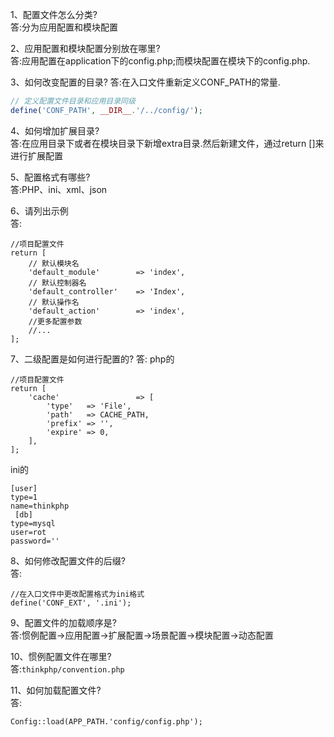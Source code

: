1、配置文件怎么分类?<br>
答:分为应用配置和模块配置<br>

2、应用配置和模块配置分别放在哪里?<br>
答:应用配置在application下的config.php;而模块配置在模块下的config.php.<br>

3、如何改变配置的目录?
答:在入口文件重新定义CONF_PATH的常量.
```php
// 定义配置文件目录和应用目录同级
define('CONF_PATH', __DIR__.'/../config/');
```

4、如何增加扩展目录?<br>
答:在应用目录下或者在模块目录下新增extra目录.然后新建文件，通过return []来进行扩展配置


5、配置格式有哪些?<br>
答:PHP、ini、xml、json

6、请列出示例<br>
答:
```
//项目配置文件
return [
    // 默认模块名
    'default_module'        => 'index',
    // 默认控制器名
    'default_controller'    => 'Index',
    // 默认操作名
    'default_action'        => 'index',
    //更多配置参数
    //...
];
```
7、二级配置是如何进行配置的?
答:
php的
```
//项目配置文件
return [
    'cache'                 => [
        'type'   => 'File',
        'path'   => CACHE_PATH,
        'prefix' => '',
        'expire' => 0,
    ],
];
```
ini的
```
[user]
type=1
name=thinkphp
 [db]
type=mysql
user=rot
password=''
```

8、如何修改配置文件的后缀?<br>
答:
```
//在入口文件中更改配置格式为ini格式
define('CONF_EXT', '.ini');
```

9、配置文件的加载顺序是?<br>
答:惯例配置->应用配置->扩展配置->场景配置->模块配置->动态配置

10、惯例配置文件在哪里?<br>
答:`thinkphp/convention.php`

11、如何加载配置文件?<br>
答:
```
Config::load(APP_PATH.'config/config.php');
```

